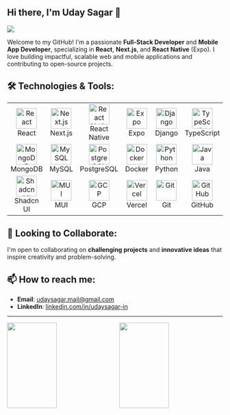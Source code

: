## Hi there, I'm Uday Sagar 👋

[![](https://visitcount.itsvg.in/api?id=udaysagar&label=Profile%20Views&color=0&icon=8&pretty=false)](https://github.com/UdaySagar-Git/)

Welcome to my GitHub! I'm a passionate **Full-Stack Developer** and **Mobile App Developer**, specializing in **React**, **Next.js**, and **React Native** (Expo). I love building impactful, scalable web and mobile applications and contributing to open-source projects.

## 🛠 Technologies & Tools:

<table style="width: 100%; border-collapse: collapse;">
  <tr>
    <td align="center" width="100">
      <img src="https://skillicons.dev/icons?i=react" alt="React" width="48" height="48" />
      <br>React
    </td>
    <td align="center" width="100">
      <img src="https://skillicons.dev/icons?i=nextjs" alt="Next.js" width="48" height="48" />
      <br>Next.js
    </td>
    <td align="center" width="100">
      <img src="https://upload.wikimedia.org/wikipedia/commons/a/a7/React-icon.svg" alt="React Native" width="48" height="48" />
      <br>React Native
    </td>
    <td align="center" width="100">
      <img src="https://cdn.worldvectorlogo.com/logos/expo-go-app.svg" alt="Expo" width="48" height="48" />
      <br>Expo
    </td>
    <td align="center" width="100">
      <img src="https://skillicons.dev/icons?i=django" alt="Django" width="48" height="48" />
      <br>Django
    </td>
    <td align="center" width="100">
      <img src="https://skillicons.dev/icons?i=typescript" alt="TypeScript" width="48" height="48" />
      <br>TypeScript
    </td>
    <td align="center" width="100">
      <img src="https://skillicons.dev/icons?i=javascript" alt="JavaScript" width="48" height="48" />
      <br>JavaScript
    </td>
    <td align="center" width="100">
      <img src="https://tanstack.com/_build/assets/logo-color-600w-Bx4vtR8J.png" alt="React Query" width="48" height="48" />
      <br>Tanstack Query
    </td>
  </tr>
  <tr>
    <td align="center" width="100">
      <img src="https://skillicons.dev/icons?i=mongodb" alt="MongoDB" width="48" height="48" />
      <br>MongoDB
    </td>
    <td align="center" width="100">
      <img src="https://skillicons.dev/icons?i=mysql" alt="MySQL" width="48" height="48" />
      <br>MySQL
    </td>
    <td align="center" width="100">
      <img src="https://skillicons.dev/icons?i=postgresql" alt="PostgreSQL" width="48" height="48" />
      <br>PostgreSQL
    </td>
    <td align="center" width="100">
      <img src="https://skillicons.dev/icons?i=docker" alt="Docker" width="48" height="48" />
      <br>Docker
    </td>
    <td align="center" width="100">
      <img src="https://skillicons.dev/icons?i=python" alt="Python" width="48" height="48" />
      <br>Python
    </td>
    <td align="center" width="100">
      <img src="https://skillicons.dev/icons?i=java" alt="Java" width="48" height="48" />
      <br>Java
    </td>
    <td align="center" width="100">
      <img src="https://skillicons.dev/icons?i=cpp" alt="C++" width="48" height="48" />
      <br>C++
    </td>
    <td align="center" width="100">
      <img src="https://user-images.githubusercontent.com/958486/218346783-72be5ae3-b953-4dd7-b239-788a882fdad6.svg" alt="Zustand" width="48" height="48" />
      <br>Zustand
    </td>
  </tr>
  <tr>
      <td align="center" width="100">
      <img src="https://ui.shadcn.com/apple-touch-icon.png" alt="Shadcn UI" width="48" height="48" />
      <br>Shadcn UI
    </td>
    <td align="center" width="100">
      <img src="https://skillicons.dev/icons?i=mui" alt="MUI" width="48" height="48" />
      <br>MUI
    </td>
    <td align="center" width="100">
      <img src="https://skillicons.dev/icons?i=gcp" alt="GCP" width="48" height="48" />
      <br>GCP
    </td>
    <td align="center" width="100">
      <img src="https://skillicons.dev/icons?i=vercel" alt="Vercel" width="48" height="48" />
      <br>Vercel
    </td>
    <td align="center" width="100">
      <img src="https://skillicons.dev/icons?i=git" alt="Git" width="48" height="48" />
      <br>Git
    </td>
    <td align="center" width="100">
      <img src="https://skillicons.dev/icons?i=github" alt="GitHub" width="48" height="48" />
      <br>GitHub
    </td>
    <td align="center" width="100">
      <img src="https://skillicons.dev/icons?i=postman" alt="Postman" width="48" height="48" />
      <br>Postman
    </td>
    <td align="center" width="100">
      <img src="https://skillicons.dev/icons?i=aws" alt="AWS" width="48" height="48" />
      <br>AWS
    </td>
  </tr>
</table>


## 👯 Looking to Collaborate:
I'm open to collaborating on **challenging projects** and **innovative ideas** that inspire creativity and problem-solving.


## 📫 How to reach me:
- **Email**: [udaysagar.mail@gmail.com](mailto:udaysagar.mail@gmail.com)
- **LinkedIn**: [linkedin.com/in/udaysagar-in](https://www.linkedin.com/in/udaysagar-in)

---


<div style="display: flex; justify-content: space-between;">
  <img src="https://github-readme-stats.vercel.app/api?username=udaysagar-git&theme=radical&show_icons=true&hide_border=false&count_private=true" style="width: 48%; height: 200px; object-fit: cover;"/>
  <img src="https://github-readme-streak-stats.herokuapp.com/?user=udaysagar-git&theme=radical&hide_border=false" style="width: 48%; height: 200px; object-fit: cover;"/>
</div>

